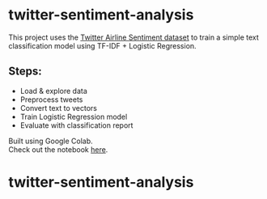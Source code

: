 # twitter-sentiment-analysis

This project uses the [Twitter Airline Sentiment dataset](https://www.kaggle.com/datasets/crowdflower/twitter-airline-sentiment) to train a simple text classification model using TF-IDF + Logistic Regression.

## Steps:
- Load & explore data
- Preprocess tweets
- Convert text to vectors
- Train Logistic Regression model
- Evaluate with classification report

Built using Google Colab.  
Check out the notebook [here](twitter_sentiment_analysis.ipynb).

# twitter-sentiment-analysis
